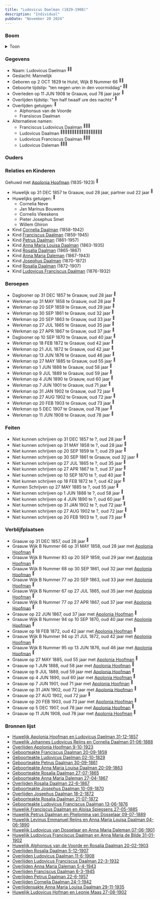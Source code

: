 ```yaml
---
title: "Ludovicus Daelman (1829-1908)"
description: "Individual"
pubDate: "November 20 2024"
---
```


### Boom
<details><summary>Toon</summary>

![test](https://www.plantuml.com/plantuml/svg/bPPTJzim58Rl_IkEu69NbPAuQH9K8VevXWfKZ4sQfWcvYMcZEdPb9qCLuh_FQKnRt0xCNKzEZltuFSTlUg5A8ikgO4WjSxuYaXGm8-boBaN5iu5WGa8f2LSwHNc95db68SrbocZpcnQhSWq5BMPKgkQHAgcaebolADfRDML4ANX60D0NCgFoVf6dIqwLwdOBalFpSy3e1Q4lCDrifH1gIaucLIR-vccbO4WeAmW_0QBWc-TvGGBRujCH7eVZljxX-J6dB7k1xjcCpDOFCr6MZ9wTGm2tWtlmOrrrMJ5LxhsebXLZ3uHd3waKIis4vj8LlWzNFsx0JxmOlaf2ggUQq63rLbeTdXEu5EBn3LKCS3hkZ_08lqEJmCtjJqs3Gxq0BodFbQ8V8oND8P80xuWCKFViYMPPpkVwDUp3S3JGouVHXckikNmFJba-NvHhofXuqcpRqe6Gd39zbY4X-me7GSVbB7gtwzwlUhUjJXyU96Z3LQ_MjXsO6g0S9eJFASz8iMCRw_5BSzNqtwABmANl7dmVJMkwn9ckemzqLyE51p9FQIcFiSGkBFYLfUExAnMOAGoZzvNgSKxWcaZTnuceSdMadObBExU2TR0xf9ddf9vdGYIZUs1tGf5ZqwNLSC69zFadDKxuQStYJdJGm3sPXaHpxWFvZa2zwTsRnJy42fkIf7ruRw-4egl5aP72WSj8-Q_TYZnd6Z-6yQXVrmG7EFzj5dRInZVDsgtieCt6gnBli5Sxxt_71d3RIITiHYBgV6QC6X_0UpgPBq-hPLmL6TFVFJ1ksp8MQiMH5STMdBoDiRKUzgqui69inMradBprMt-VCyh_R46CYTg961b7inC9CYvY9V16XFe-smaVcNjb9m9aHjnEO6IcpKwq4RhGZgV_hFm3)
</details>

### Gegevens
- Naam: Ludovicus Daelman <sup><a href="../s00037/" style="text-decoration:none" title="Huwelijk Apolonia Hoofman en Ludovicus Daelman 31-12-1857 ">:link:</a><a href="../s00382/" style="text-decoration:none" title="Geboorteakte Ludovicus Daelman 02-10-1829">:link:</a></sup>
- Geslacht: Mannelijk
- Geboren op 2 OCT 1829 te Hulst, Wijk B Nummer 66 <sup><a href="../s00037/" style="text-decoration:none" title="Huwelijk Apolonia Hoofman en Ludovicus Daelman 31-12-1857 ">:link:</a><a href="../s00382/" style="text-decoration:none" title="Geboorteakte Ludovicus Daelman 02-10-1829">:link:</a></sup>
- Geboorte tijdstip: "ten negen uren in den voormiddag" <sup><a href="../s00037/" style="text-decoration:none" title="Huwelijk Apolonia Hoofman en Ludovicus Daelman 31-12-1857 ">:link:</a><a href="../s00382/" style="text-decoration:none" title="Geboorteakte Ludovicus Daelman 02-10-1829">:link:</a></sup>
- Overleden op 11 JUN 1908 te Graauw, oud 78 jaar jaar <sup><a href="../s00402/" style="text-decoration:none" title="Overlijden Ludovicus Daalman 11-6-1908">:link:</a></sup>
- Overlijden tijdstip: "ten half twaalf ure des nachts" <sup><a href="../s00402/" style="text-decoration:none" title="Overlijden Ludovicus Daalman 11-6-1908">:link:</a></sup>
- Overlijden getuigen: <sup><a href="../s00402/" style="text-decoration:none" title="Overlijden Ludovicus Daalman 11-6-1908">:link:</a></sup>
  - Alphonsus van de Voorde
  - Fransiscus Daalman
- Alternatieve namen:
  - Franciscus Ludovicus Daalman <sup><a href="../s00379/" style="text-decoration:none" title="Geboorteakte Cornelia Daalman 31-05-1858">:link:</a><a href="../s00380/" style="text-decoration:none" title="Huwelijk Johannes Ludovicus Reijns en Cornelia Daalman 01-06-1888">:link:</a><a href="../s00407/" style="text-decoration:none" title="Overlijden Cornelia Daalman 24-1-1942">:link:</a></sup>
  - Ludovicus Daalman <sup><a href="../s00036/" style="text-decoration:none" title="Overlijden Apolonia Hoofman 9-10-1923 ">:link:</a><a href="../s00383/" style="text-decoration:none" title="Geboorteakte Petrus Daalman 30-09-1861">:link:</a><a href="../s00384/" style="text-decoration:none" title="Geboorteakte Anna Maria Louisa Daalman 20-09-1863">:link:</a><a href="../s00385/" style="text-decoration:none" title="Geboorteakte Rosalia Daalman 27-07-1865">:link:</a><a href="../s00389/" style="text-decoration:none" title="Geboorteakte Josephus Daalman 10-09-1870">:link:</a><a href="../s00390/" style="text-decoration:none" title="Overlijden Josephus Daalman 18-2-1872">:link:</a><a href="../s00391/" style="text-decoration:none" title="Geboorteakte Rosalia Daalman 21-07-1872">:link:</a><a href="../s00392/" style="text-decoration:none" title="Geboorteakte Ludovicus Franciscus Daalman 13-06-1876">:link:</a><a href="../s00381/" style="text-decoration:none" title="Geboorteakte Franciscus Daalman 20-09-1859">:link:</a><a href="../s00395/" style="text-decoration:none" title="Huwelijk Petrus Daalman en Phelomina van Dosselaar 09-07-1889">:link:</a><a href="../s00396/" style="text-decoration:none" title="Huwelijk Levinus Emmanuel Reijns en Anna Maria Louisa Daalman 04-06-1890">:link:</a><a href="../s00399/" style="text-decoration:none" title="Huwelijk Ludovicus Franciscus Daalman en Anna Maria de Bilde 31-01-1902">:link:</a><a href="../s00400/" style="text-decoration:none" title="Huwelijk Alphonsus van de Voorde en Rosalia Daalman 20-02-1903">:link:</a><a href="../s00401/" style="text-decoration:none" title="Overlijden Rosalia Daalman 5-12-1907">:link:</a><a href="../s00402/" style="text-decoration:none" title="Overlijden Ludovicus Daalman 11-6-1908">:link:</a><a href="../s00403/" style="text-decoration:none" title="Overlijden Ludovicus Franciscus Daalman 22-3-1932">:link:</a><a href="../s00406/" style="text-decoration:none" title="Overlijden Petrus Daalman 22-6-1957">:link:</a><a href="../s00408/" style="text-decoration:none" title="Overlijdensakte Anna Maria Louisa Daalman 29-11-1935">:link:</a></sup>
  - Ludovicus Franciscus Daalman <sup><a href="../s00381/" style="text-decoration:none" title="Geboorteakte Franciscus Daalman 20-09-1859">:link:</a><a href="../s00393/" style="text-decoration:none" title="Huwelijk Franciscus Daalman en Aloisa Spiessens 27-05-1885">:link:</a><a href="../s00405/" style="text-decoration:none" title="Overlijden Franciscus Daalman 6-3-1945">:link:</a></sup>
  - Ludovicus Daleman <sup><a href="../s00386/" style="text-decoration:none" title="Geboorteakte Anna Maria Daleman 27-04-1867">:link:</a><a href="../s00397/" style="text-decoration:none" title="Huwelijk Ludovicus van Dosselaar en Anna Maria Daleman 07-06-1901">:link:</a><a href="../s00404/" style="text-decoration:none" title="Overlijden Anna Maria Daleman 5-4-1943">:link:</a></sup>

### Ouders

### Relaties en Kinderen

Gehuwd met [Apolonia Hoofman](../i00028/) (1835-1923) <sup><a href="../s00037/" style="text-decoration:none" title="Huwelijk Apolonia Hoofman en Ludovicus Daelman 31-12-1857 ">:link:</a></sup>
- Huwelijk op 31 DEC 1857 te Graauw, oud 28 jaar, partner oud 22 jaar <sup><a href="../s00037/" style="text-decoration:none" title="Huwelijk Apolonia Hoofman en Ludovicus Daelman 31-12-1857 ">:link:</a></sup>
- Huwelijks getuigen:  <sup><a href="../s00037/" style="text-decoration:none" title="Huwelijk Apolonia Hoofman en Ludovicus Daelman 31-12-1857 ">:link:</a></sup>
  - Cornelia Neve
  - Jan Marinus Bouwens
  - Cornelis Vleeskens
  - Pieter Josephus Smet
  - Willem Ghiron
- Kind [Cornelia Daalman](../i00226/) (1858-1942)
- Kind [Franciscus Daalman](../i00227/) (1859-1945)
- Kind [Petrus Daalman](../i00228/) (1861-1957)
- Kind [Anna Maria Louisa Daalman](../i00229/) (1863-1935)
- Kind [Rosalia Daalman](../i00230/) (1865-1867)
- Kind [Anna Maria Daleman](../i00231/) (1867-1943)
- Kind [Josephus Daalman](../i00232/) (1870-1872)
- Kind [Rosalia Daalman](../i00233/) (1872-1907)
- Kind [Ludovicus Franciscus Daalman](../i00234/) (1876-1932)

### Beroepen
- Daglooner op 31 DEC 1857 te Graauw, oud 28 jaar <sup><a href="../s00037/" style="text-decoration:none" title="Huwelijk Apolonia Hoofman en Ludovicus Daelman 31-12-1857 ">:link:</a></sup>
- Werkman op 31 MAY 1858 te Graauw, oud 28 jaar <sup><a href="../s00379/" style="text-decoration:none" title="Geboorteakte Cornelia Daalman 31-05-1858">:link:</a></sup>
- Werkman op 20 SEP 1859 te Graauw, oud 29 jaar <sup><a href="../s00381/" style="text-decoration:none" title="Geboorteakte Franciscus Daalman 20-09-1859">:link:</a></sup>
- Werkman op 30 SEP 1861 te Graauw, oud 32 jaar <sup><a href="../s00383/" style="text-decoration:none" title="Geboorteakte Petrus Daalman 30-09-1861">:link:</a></sup>
- Werkman op 20 SEP 1863 te Graauw, oud 33 jaar <sup><a href="../s00384/" style="text-decoration:none" title="Geboorteakte Anna Maria Louisa Daalman 20-09-1863">:link:</a></sup>
- Werkman op 27 JUL 1865 te Graauw, oud 35 jaar <sup><a href="../s00385/" style="text-decoration:none" title="Geboorteakte Rosalia Daalman 27-07-1865">:link:</a></sup>
- Werkman op 27 APR 1867 te Graauw, oud 37 jaar <sup><a href="../s00386/" style="text-decoration:none" title="Geboorteakte Anna Maria Daleman 27-04-1867">:link:</a></sup>
- Daglooner op 10 SEP 1870 te Graauw, oud 40 jaar <sup><a href="../s00389/" style="text-decoration:none" title="Geboorteakte Josephus Daalman 10-09-1870">:link:</a></sup>
- Werkman op 18 FEB 1872 te Graauw, oud 42 jaar <sup><a href="../s00390/" style="text-decoration:none" title="Overlijden Josephus Daalman 18-2-1872">:link:</a></sup>
- Werkman op 21 JUL 1872 te Graauw, oud 42 jaar <sup><a href="../s00391/" style="text-decoration:none" title="Geboorteakte Rosalia Daalman 21-07-1872">:link:</a></sup>
- Werkman op 13 JUN 1876 te Graauw, oud 46 jaar <sup><a href="../s00392/" style="text-decoration:none" title="Geboorteakte Ludovicus Franciscus Daalman 13-06-1876">:link:</a></sup>
- Werkman op 27 MAY 1885 te Graauw, oud 55 jaar <sup><a href="../s00393/" style="text-decoration:none" title="Huwelijk Franciscus Daalman en Aloisa Spiessens 27-05-1885">:link:</a></sup>
- Werkman op 1 JUN 1888 te Graauw, oud 58 jaar <sup><a href="../s00380/" style="text-decoration:none" title="Huwelijk Johannes Ludovicus Reijns en Cornelia Daalman 01-06-1888">:link:</a></sup>
- Werkman op 9 JUL 1889 te Graauw, oud 59 jaar <sup><a href="../s00395/" style="text-decoration:none" title="Huwelijk Petrus Daalman en Phelomina van Dosselaar 09-07-1889">:link:</a></sup>
- Werkman op 4 JUN 1890 te Graauw, oud 60 jaar <sup><a href="../s00396/" style="text-decoration:none" title="Huwelijk Levinus Emmanuel Reijns en Anna Maria Louisa Daalman 04-06-1890">:link:</a></sup>
- Werkman op 7 JUN 1901 te Graauw, oud 71 jaar <sup><a href="../s00397/" style="text-decoration:none" title="Huwelijk Ludovicus van Dosselaar en Anna Maria Daleman 07-06-1901">:link:</a></sup>
- Werkman op 31 JAN 1902 te Graauw, oud 72 jaar <sup><a href="../s00399/" style="text-decoration:none" title="Huwelijk Ludovicus Franciscus Daalman en Anna Maria de Bilde 31-01-1902">:link:</a></sup>
- Werkman op 27 AUG 1902 te Graauw, oud 72 jaar <sup><a href="../s00425/" style="text-decoration:none" title="Huwelijk Ludovicus Hofman en Leonie Maas 27-08-1902">:link:</a></sup>
- Werkman op 20 FEB 1903 te Graauw, oud 73 jaar <sup><a href="../s00400/" style="text-decoration:none" title="Huwelijk Alphonsus van de Voorde en Rosalia Daalman 20-02-1903">:link:</a></sup>
- Werkman op 5 DEC 1907 te Graauw, oud 78 jaar <sup><a href="../s00401/" style="text-decoration:none" title="Overlijden Rosalia Daalman 5-12-1907">:link:</a></sup>
- Werkman op 11 JUN 1908 te Graauw, oud 78 jaar <sup><a href="../s00402/" style="text-decoration:none" title="Overlijden Ludovicus Daalman 11-6-1908">:link:</a></sup>

### Feiten
- Niet kunnen schrijven op 31 DEC 1857 te ?, oud 28 jaar <sup><a href="../s00037/" style="text-decoration:none" title="Huwelijk Apolonia Hoofman en Ludovicus Daelman 31-12-1857 ">:link:</a></sup>
- Niet kunnen schrijven op 31 MAY 1858 te ?, oud 28 jaar <sup><a href="../s00379/" style="text-decoration:none" title="Geboorteakte Cornelia Daalman 31-05-1858">:link:</a></sup>
- Niet kunnen schrijven op 20 SEP 1859 te ?, oud 29 jaar <sup><a href="../s00381/" style="text-decoration:none" title="Geboorteakte Franciscus Daalman 20-09-1859">:link:</a></sup>
- Niet kunnen schrijven op 30 SEP 1861 te Graauw, oud 32 jaar <sup><a href="../s00383/" style="text-decoration:none" title="Geboorteakte Petrus Daalman 30-09-1861">:link:</a></sup>
- Niet kunnen schrijven op 27 JUL 1865 te ?, oud 35 jaar <sup><a href="../s00385/" style="text-decoration:none" title="Geboorteakte Rosalia Daalman 27-07-1865">:link:</a></sup>
- Niet kunnen schrijven op 27 APR 1867 te ?, oud 37 jaar <sup><a href="../s00386/" style="text-decoration:none" title="Geboorteakte Anna Maria Daleman 27-04-1867">:link:</a></sup>
- Niet kunnen schrijven op 10 SEP 1870 te ?, oud 40 jaar <sup><a href="../s00389/" style="text-decoration:none" title="Geboorteakte Josephus Daalman 10-09-1870">:link:</a></sup>
- Niet kunnen schrijven op 18 FEB 1872 te ?, oud 42 jaar <sup><a href="../s00390/" style="text-decoration:none" title="Overlijden Josephus Daalman 18-2-1872">:link:</a></sup>
- Kunnen Schrijven op 27 MAY 1885 te ?, oud 55 jaar <sup><a href="../s00393/" style="text-decoration:none" title="Huwelijk Franciscus Daalman en Aloisa Spiessens 27-05-1885">:link:</a></sup>
- Niet kunnen schrijven op 1 JUN 1888 te ?, oud 58 jaar <sup><a href="../s00380/" style="text-decoration:none" title="Huwelijk Johannes Ludovicus Reijns en Cornelia Daalman 01-06-1888">:link:</a></sup>
- Niet kunnen schrijven op 4 JUN 1890 te ?, oud 60 jaar <sup><a href="../s00396/" style="text-decoration:none" title="Huwelijk Levinus Emmanuel Reijns en Anna Maria Louisa Daalman 04-06-1890">:link:</a></sup>
- Niet kunnen schrijven op 31 JAN 1902 te ?, oud 72 jaar <sup><a href="../s00399/" style="text-decoration:none" title="Huwelijk Ludovicus Franciscus Daalman en Anna Maria de Bilde 31-01-1902">:link:</a></sup>
- Niet kunnen schrijven op 27 AUG 1902 te ?, oud 72 jaar <sup><a href="../s00425/" style="text-decoration:none" title="Huwelijk Ludovicus Hofman en Leonie Maas 27-08-1902">:link:</a></sup>
- Niet kunnen schrijven op 20 FEB 1903 te ?, oud 73 jaar <sup><a href="../s00400/" style="text-decoration:none" title="Huwelijk Alphonsus van de Voorde en Rosalia Daalman 20-02-1903">:link:</a></sup>

### Verblijfplaatsen
- Graauw  op 31 DEC 1857, oud 28 jaar  <sup><a href="../s00037/" style="text-decoration:none" title="Huwelijk Apolonia Hoofman en Ludovicus Daelman 31-12-1857 ">:link:</a></sup>
- Graauw Wijk B Nummer 66 op 31 MAY 1858, oud 28 jaar met [Apolonia Hoofman](../i00028/) <sup><a href="../s00379/" style="text-decoration:none" title="Geboorteakte Cornelia Daalman 31-05-1858">:link:</a></sup>
- Graauw Wijk B Nummer 83 op 20 SEP 1859, oud 29 jaar met [Apolonia Hoofman](../i00028/) <sup><a href="../s00381/" style="text-decoration:none" title="Geboorteakte Franciscus Daalman 20-09-1859">:link:</a></sup>
- Graauw Wijk B Nummer 68 op 30 SEP 1861, oud 32 jaar met [Apolonia Hoofman](../i00028/) <sup><a href="../s00383/" style="text-decoration:none" title="Geboorteakte Petrus Daalman 30-09-1861">:link:</a></sup>
- Graauw Wijk B Nummer 77 op 20 SEP 1863, oud 33 jaar met [Apolonia Hoofman](../i00028/) <sup><a href="../s00384/" style="text-decoration:none" title="Geboorteakte Anna Maria Louisa Daalman 20-09-1863">:link:</a></sup>
- Graauw Wijk B Nummer 67 op 27 JUL 1865, oud 35 jaar met [Apolonia Hoofman](../i00028/) <sup><a href="../s00385/" style="text-decoration:none" title="Geboorteakte Rosalia Daalman 27-07-1865">:link:</a></sup>
- Graauw Wijk B Nummer 77 op 27 APR 1867, oud 37 jaar met [Apolonia Hoofman](../i00028/) <sup><a href="../s00386/" style="text-decoration:none" title="Geboorteakte Anna Maria Daleman 27-04-1867">:link:</a></sup>
- Graauw  op 22 JUN 1867, oud 37 jaar met [Apolonia Hoofman](../i00028/) <sup><a href="../s00387/" style="text-decoration:none" title="Overlijden Rosalia Daalman 22-6-1867">:link:</a></sup>
- Graauw Wijk B Nummer 94 op 10 SEP 1870, oud 40 jaar met [Apolonia Hoofman](../i00028/) <sup><a href="../s00389/" style="text-decoration:none" title="Geboorteakte Josephus Daalman 10-09-1870">:link:</a></sup>
- Graauw  op 18 FEB 1872, oud 42 jaar met [Apolonia Hoofman](../i00028/) <sup><a href="../s00390/" style="text-decoration:none" title="Overlijden Josephus Daalman 18-2-1872">:link:</a></sup>
- Graauw Wijk B Nummer 94 op 21 JUL 1872, oud 42 jaar met [Apolonia Hoofman](../i00028/) <sup><a href="../s00391/" style="text-decoration:none" title="Geboorteakte Rosalia Daalman 21-07-1872">:link:</a></sup>
- Graauw Wijk B Nummer 95 op 13 JUN 1876, oud 46 jaar met [Apolonia Hoofman](../i00028/) <sup><a href="../s00392/" style="text-decoration:none" title="Geboorteakte Ludovicus Franciscus Daalman 13-06-1876">:link:</a></sup>
- Graauw  op 27 MAY 1885, oud 55 jaar met [Apolonia Hoofman](../i00028/) <sup><a href="../s00393/" style="text-decoration:none" title="Huwelijk Franciscus Daalman en Aloisa Spiessens 27-05-1885">:link:</a></sup>
- Graauw  op 1 JUN 1888, oud 58 jaar met [Apolonia Hoofman](../i00028/) <sup><a href="../s00380/" style="text-decoration:none" title="Huwelijk Johannes Ludovicus Reijns en Cornelia Daalman 01-06-1888">:link:</a></sup>
- Graauw  op 9 JUL 1889, oud 59 jaar met [Apolonia Hoofman](../i00028/) <sup><a href="../s00395/" style="text-decoration:none" title="Huwelijk Petrus Daalman en Phelomina van Dosselaar 09-07-1889">:link:</a></sup>
- Graauw  op 4 JUN 1890, oud 60 jaar met [Apolonia Hoofman](../i00028/) <sup><a href="../s00396/" style="text-decoration:none" title="Huwelijk Levinus Emmanuel Reijns en Anna Maria Louisa Daalman 04-06-1890">:link:</a></sup>
- Graauw  op 7 JUN 1901, oud 71 jaar met [Apolonia Hoofman](../i00028/) <sup><a href="../s00397/" style="text-decoration:none" title="Huwelijk Ludovicus van Dosselaar en Anna Maria Daleman 07-06-1901">:link:</a></sup>
- Graauw  op 31 JAN 1902, oud 72 jaar met [Apolonia Hoofman](../i00028/) <sup><a href="../s00399/" style="text-decoration:none" title="Huwelijk Ludovicus Franciscus Daalman en Anna Maria de Bilde 31-01-1902">:link:</a></sup>
- Graauw  op 27 AUG 1902, oud 72 jaar  <sup><a href="../s00425/" style="text-decoration:none" title="Huwelijk Ludovicus Hofman en Leonie Maas 27-08-1902">:link:</a></sup>
- Graauw  op 20 FEB 1903, oud 73 jaar met [Apolonia Hoofman](../i00028/) <sup><a href="../s00400/" style="text-decoration:none" title="Huwelijk Alphonsus van de Voorde en Rosalia Daalman 20-02-1903">:link:</a></sup>
- Graauw  op 5 DEC 1907, oud 78 jaar met [Apolonia Hoofman](../i00028/) <sup><a href="../s00401/" style="text-decoration:none" title="Overlijden Rosalia Daalman 5-12-1907">:link:</a></sup>
- Graauw  op 11 JUN 1908, oud 78 jaar met [Apolonia Hoofman](../i00028/) <sup><a href="../s00402/" style="text-decoration:none" title="Overlijden Ludovicus Daalman 11-6-1908">:link:</a></sup>

### Bronnen lijst
- [Huwelijk Apolonia Hoofman en Ludovicus Daelman 31-12-1857 ](../s00037/)
- [Huwelijk Johannes Ludovicus Reijns en Cornelia Daalman 01-06-1888](../s00380/)
- [Overlijden Apolonia Hoofman 9-10-1923 ](../s00036/)
- [Geboorteakte Franciscus Daalman 20-09-1859](../s00381/)
- [Geboorteakte Ludovicus Daelman 02-10-1829](../s00382/)
- [Geboorteakte Petrus Daalman 30-09-1861](../s00383/)
- [Geboorteakte Anna Maria Louisa Daalman 20-09-1863](../s00384/)
- [Geboorteakte Rosalia Daalman 27-07-1865](../s00385/)
- [Geboorteakte Anna Maria Daleman 27-04-1867](../s00386/)
- [Overlijden Rosalia Daalman 22-6-1867](../s00387/)
- [Geboorteakte Josephus Daalman 10-09-1870](../s00389/)
- [Overlijden Josephus Daalman 18-2-1872](../s00390/)
- [Geboorteakte Rosalia Daalman 21-07-1872](../s00391/)
- [Geboorteakte Ludovicus Franciscus Daalman 13-06-1876](../s00392/)
- [Huwelijk Franciscus Daalman en Aloisa Spiessens 27-05-1885](../s00393/)
- [Huwelijk Petrus Daalman en Phelomina van Dosselaar 09-07-1889](../s00395/)
- [Huwelijk Levinus Emmanuel Reijns en Anna Maria Louisa Daalman 04-06-1890](../s00396/)
- [Huwelijk Ludovicus van Dosselaar en Anna Maria Daleman 07-06-1901](../s00397/)
- [Huwelijk Ludovicus Franciscus Daalman en Anna Maria de Bilde 31-01-1902](../s00399/)
- [Huwelijk Alphonsus van de Voorde en Rosalia Daalman 20-02-1903](../s00400/)
- [Overlijden Rosalia Daalman 5-12-1907](../s00401/)
- [Overlijden Ludovicus Daalman 11-6-1908](../s00402/)
- [Overlijden Ludovicus Franciscus Daalman 22-3-1932](../s00403/)
- [Overlijden Anna Maria Daleman 5-4-1943](../s00404/)
- [Overlijden Franciscus Daalman 6-3-1945](../s00405/)
- [Overlijden Petrus Daalman 22-6-1957](../s00406/)
- [Overlijden Cornelia Daalman 24-1-1942](../s00407/)
- [Overlijdensakte Anna Maria Louisa Daalman 29-11-1935](../s00408/)
- [Huwelijk Ludovicus Hofman en Leonie Maas 27-08-1902](../s00425/)